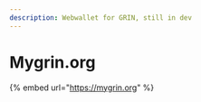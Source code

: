```yaml
---
description: Webwallet for GRIN, still in dev
---
```


# Mygrin.org

{% embed url="https://mygrin.org" %}
